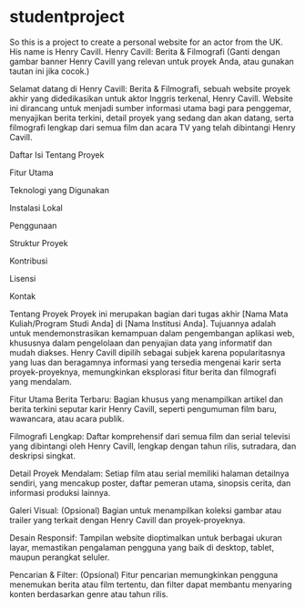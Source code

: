 # studentproject
So this is a project to create a personal website for an actor from the UK. His name is Henry Cavill. 
Henry Cavill: Berita & Filmografi
(Ganti dengan gambar banner Henry Cavill yang relevan untuk proyek Anda, atau gunakan tautan ini jika cocok.)

Selamat datang di Henry Cavill: Berita & Filmografi, sebuah website proyek akhir yang didedikasikan untuk aktor Inggris terkenal, Henry Cavill. Website ini dirancang untuk menjadi sumber informasi utama bagi para penggemar, menyajikan berita terkini, detail proyek yang sedang dan akan datang, serta filmografi lengkap dari semua film dan acara TV yang telah dibintangi Henry Cavill.

Daftar Isi
Tentang Proyek

Fitur Utama

Teknologi yang Digunakan

Instalasi Lokal

Penggunaan

Struktur Proyek

Kontribusi

Lisensi

Kontak

Tentang Proyek
Proyek ini merupakan bagian dari tugas akhir [Nama Mata Kuliah/Program Studi Anda] di [Nama Institusi Anda]. Tujuannya adalah untuk mendemonstrasikan kemampuan dalam pengembangan aplikasi web, khususnya dalam pengelolaan dan penyajian data yang informatif dan mudah diakses. Henry Cavill dipilih sebagai subjek karena popularitasnya yang luas dan beragamnya informasi yang tersedia mengenai karir serta proyek-proyeknya, memungkinkan eksplorasi fitur berita dan filmografi yang mendalam.

Fitur Utama
Berita Terbaru: Bagian khusus yang menampilkan artikel dan berita terkini seputar karir Henry Cavill, seperti pengumuman film baru, wawancara, atau acara publik.

Filmografi Lengkap: Daftar komprehensif dari semua film dan serial televisi yang dibintangi oleh Henry Cavill, lengkap dengan tahun rilis, sutradara, dan deskripsi singkat.

Detail Proyek Mendalam: Setiap film atau serial memiliki halaman detailnya sendiri, yang mencakup poster, daftar pemeran utama, sinopsis cerita, dan informasi produksi lainnya.

Galeri Visual: (Opsional) Bagian untuk menampilkan koleksi gambar atau trailer yang terkait dengan Henry Cavill dan proyek-proyeknya.

Desain Responsif: Tampilan website dioptimalkan untuk berbagai ukuran layar, memastikan pengalaman pengguna yang baik di desktop, tablet, maupun perangkat seluler.

Pencarian & Filter: (Opsional) Fitur pencarian memungkinkan pengguna menemukan berita atau film tertentu, dan filter dapat membantu menyaring konten berdasarkan genre atau tahun rilis.
